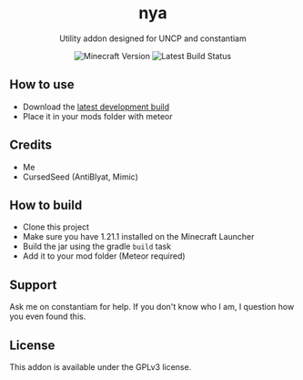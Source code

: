 <div align="center">
	<h1>nya</h1>
	<p>Utility addon designed for UNCP and constantiam</p>
	<img src="https://img.shields.io/badge/Minecraft%20Version-1.21.1-violet" alt="Minecraft Version">
	<img src="https://img.shields.io/github/actions/workflow/status/blindedbythesun/nya/dev_build.yml" alt="Latest Build Status">
</div>


## How to use

 - Download the [latest development build](https://github.com/blindedbythesun/nya/releases/tag/latest)
 - Place it in your mods folder with meteor

## Credits

- Me
- CursedSeed (AntiBlyat, Mimic)

## How to build

- Clone this project
- Make sure you have 1.21.1 installed on the Minecraft Launcher
- Build the jar using the gradle `build` task
- Add it to your mod folder (Meteor required)

## Support

Ask me on constantiam for help. If you don't know who I am, I question how you even found this.

## License

This addon is available under the GPLv3 license.